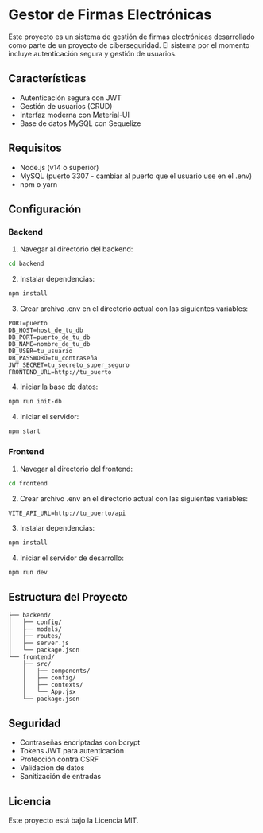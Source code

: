# Gestor de Firmas Electrónicas

Este proyecto es un sistema de gestión de firmas electrónicas desarrollado como parte de un proyecto de ciberseguridad. El sistema por el momento incluye autenticación segura y gestión de usuarios.

## Características

- Autenticación segura con JWT
- Gestión de usuarios (CRUD)
- Interfaz moderna con Material-UI
- Base de datos MySQL con Sequelize

## Requisitos

- Node.js (v14 o superior)
- MySQL (puerto 3307 - cambiar al puerto que el usuario use en el .env)
- npm o yarn

## Configuración

### Backend

1. Navegar al directorio del backend:
```bash
cd backend
```

2. Instalar dependencias:
```bash
npm install
```

3. Crear archivo .env en el directorio actual con las siguientes variables:
```
PORT=puerto
DB_HOST=host_de_tu_db
DB_PORT=puerto_de_tu_db
DB_NAME=nombre_de_tu_db
DB_USER=tu_usuario
DB_PASSWORD=tu_contraseña
JWT_SECRET=tu_secreto_super_seguro
FRONTEND_URL=http://tu_puerto
```

4. Iniciar la base de datos:
```bash
npm run init-db
```

4. Iniciar el servidor:
```bash
npm start
```

### Frontend

1. Navegar al directorio del frontend:
```bash
cd frontend
```

2. Crear archivo .env en el directorio actual con las siguientes variables:
```
VITE_API_URL=http://tu_puerto/api
```

3. Instalar dependencias:
```bash
npm install
```

4. Iniciar el servidor de desarrollo:
```bash
npm run dev
```

## Estructura del Proyecto

```
├── backend/
│   ├── config/
│   ├── models/
│   ├── routes/
│   ├── server.js
│   └── package.json
└── frontend/
    ├── src/
    │   ├── components/
    │   ├── config/
    │   ├── contexts/
    │   └── App.jsx
    └── package.json
```

## Seguridad

- Contraseñas encriptadas con bcrypt
- Tokens JWT para autenticación
- Protección contra CSRF
- Validación de datos
- Sanitización de entradas

## Licencia

Este proyecto está bajo la Licencia MIT. 